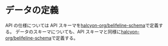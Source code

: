 # データの定義

API の仕様については API スキーマを[halcyon-org/belifeline-schema](https://github.com/halcyon-org/belifeline-schema)で定義する。
データのスキーマについても、API スキーマと同様に[halcyon-org/belifeline-schema](https://github.com/halcyon-org/belifeline-schema)で定義する。
